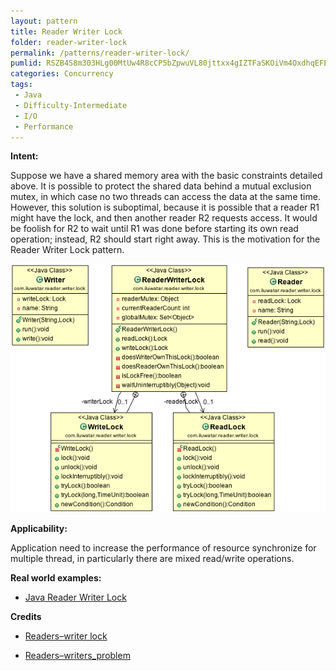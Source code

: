 ```yaml
---
layout: pattern
title: Reader Writer Lock
folder: reader-writer-lock
permalink: /patterns/reader-writer-lock/
pumlid: RSZB4S8m303HLg00MtUw4R8cCP5bZpwuVL80jttxx4gIZTFaSKOiVm4OxdhqEFETpaPJWpKgpG5TScEWmGU_M1fxFxGiZ61JXu5-1nXZOolR-gqYaoxWe3-xfeswSiWF
categories: Concurrency
tags: 
 - Java
 - Difficulty-Intermediate
 - I/O
 - Performance
---
```


**Intent:**  

Suppose we have a shared memory area with the basic constraints detailed above. It is possible to protect the shared data behind a mutual exclusion mutex, in which case no two threads can access the data at the same time. However, this solution is suboptimal, because it is possible that a reader R1 might have the lock, and then another reader R2 requests access. It would be foolish for R2 to wait until R1 was done before starting its own read operation; instead, R2 should start right away. This is the motivation for the Reader Writer Lock pattern.

![alt text](etc/reader-writer-lock.png "Reader writer lock")

**Applicability:**  

Application need to  increase the performance of resource synchronize for multiple thread, in particularly there are mixed read/write operations.

**Real world examples:**

* [Java Reader Writer Lock](https://docs.oracle.com/javase/7/docs/api/java/util/concurrent/locks/ReadWriteLock.html)

**Credits**

* [Readers–writer lock](https://en.wikipedia.org/wiki/Readers%E2%80%93writer_lock)

* [Readers–writers_problem](https://en.wikipedia.org/wiki/Readers%E2%80%93writers_problem)